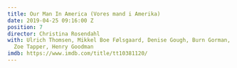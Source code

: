 ```yaml
---
title: Our Man In America (Vores mand i Amerika)
date: 2019-04-25 09:16:00 Z
position: 7
director: Christina Rosendahl
with: Ulrich Thomsen, Mikkel Boe Følsgaard, Denise Gough, Burn Gorman, Ross McCall,
  Zoe Tapper, Henry Goodman
imdb: https://www.imdb.com/title/tt10381120/
---
```


